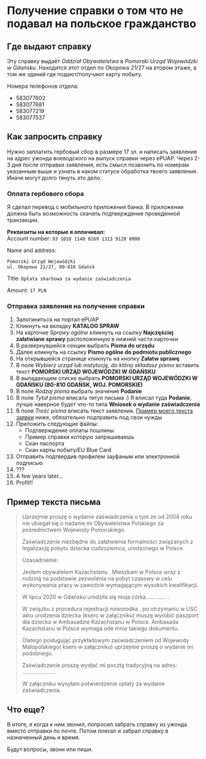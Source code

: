 # Получение справки о том что не подавал на польское гражданство

## Где выдают справку
Эту справку выдаёт _Oddział Obywatelstwa_ в _Pomorski Urząd Wojewódzki w Gdańsku_. Находится этот отдел по Okopowa 21/27 на втором этаже, в том же зданий где подают/получают карту побыту.

Номера телефонов отдела:
- 583077602
- 583077681
- 583077219
- 583077537

## Как запросить справку
Нужно заплатить гербовый сбор в размере 17 зл. и написать заявление на адрес ужонда воеводского на выпуск справки через ePUAP. Через 2-3 дня после отправки заявления, есть смысл позвонить по номерам указанным выше и узнать в каком статусе обработка твоего заявления. Иначе могут долго тянуть это дело.

### Оплата гербового сбора
Я сделал перевод с мобильного приложения банка. В приложении должна быть возможность скачать подтверждение проведенной транзакции.

**Реквизиты на которые я оплачивал:**  
Account number: `93 1010 1140 0169 1313 9120 0000`

Name and address:
```
Pomorski Urząd Wojewódzki
ul. Okopowa 21/27, 80-810 Gdańsk
```

Title: `Opłata skarbowa za wydanie zaświadczenia`

Amount: `17 PLN`

### Отправка заявления на получение справки
1. Залогиниться на портал ePUAP
2. Кликнуть на вкладку **KATALOG SPRAW**
3. На карточке _Sprawy ogólne_ кликнуть на ссылку **Najczęściej załatwiane sprawy** расположенную в нижней части карточки
4. В развернувшейся секции выбрать **Pisma do urzędu**
5. Далее кликнуть на ссылку **Pismo ogólne do podmiotu publicznego**
6. На открывшейся странице кликнуть на кнопку **Załatw sprawę**
7. В поле _Wybierz urząd lub instytucję, do której składasz pismo_ вставить текст **POMORSKI URZĄD WOJEWÓDZKI W GDAŃSKU**
8. В выпадающем списке выбрать **POMORSKI URZĄD WOJEWÓDZKI W GDAŃSKU (80-810 GDAŃSK, WOJ. POMORSKIE)**
9. В поле _Rodzaj pisma_ выбрать значение **Podanie**
10. В поле _Tytuł pisma_ вписать титул письма :) Я вписал туда **Podanie**, лучше наверное будет что-то типа **Wniosek o wydanie zaświadczenia**
11. В поле _Treść pisma_ вписать текст заявления. [Пример моего текста заявки](#пример-текста-письма) ниже, обязательно подправить под свои нужды
12. Приложить следующие файлы:
    - Подтверждение оплаты пошлины
    - Пример справки которую запрашиваешь
    - Скан паспорта
    - Скан карты побыту/EU Blue Card
13. Отправить подтвердив профилем зауфаным или электронной подписью
14. ???
15. A few years later...
16. Profit!!

## Пример текста письма
> Uprzejmie proszę o wydanie zaświadczenia o tym że od 2004 roku nie ubiegał się o nadanie mi Obywatelstwa Polskiego za pośrednictwem Wojewody Pomorskiego.
> 
> Zaświadczenie niezbędne do załatwienia formalności związanych z legalizację pobytu dziecka cudzoziemca, urodzonego w Polsce.
> 
> Uzasadnienie:
> 
> Jestem obywatelem Kazachstanu . Mieszkam w Polsce wraz z rodziną na podstawie zezwolenia na pobyt czasowy w celu wykonywania pracy w zawodzie wymagającym wysokich kwalifikacji.
> 
> W lipcu 2020 w Gdańsku urodziła się moja córka ..... ...... .
> 
> W związku z procedura rejestracji noworodka , po otrzymaniu w USC aktu urodzenia dziecka (ksero w załączniku) muszę wyrobić paszport dla dziecka w Ambasadzie Kazachstanu w Polsce. Ambasada Kazachstanu w Polsce wymaga ode mnie takiego dokumentu.
> 
> Dlatego posługując przykładowym zaświadczeniem od Wojewody Małopolskiego( ksero w załączniku) uprzejmie proszę o wydanie mi podobnego.
> 
> Zaświadczenie proszę wysłać mi pocztą tradycyjną na adres:
> .................... .
> 
> W załączniku wysyłam potwierdzenie opłaty za wydanie zaświadczenia.

## Что еще?
В итоге, я когда к ним звонил, попросил забрать справку из ужонда вместо отправки по почте. Потом поехал и забрал справку в назначенный день и время.

Будут вопросы, звони или пиши.
